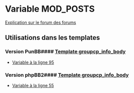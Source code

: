 # Variable MOD_POSTS
[Explication sur le forum des forums](http://forum.forumactif.com/t294113-listing-des-variables#MOD_POSTS)
## Utilisations dans les templates
### Version PunBB#### [Template groupcp_info_body](punbb/groupcp_info_body.md)
* [Variable à la ligne 95](../punbb/groupcp_info_body.tpl#L95)
### Version phpBB2#### [Template groupcp_info_body](subsilver/groupcp_info_body.md)
* [Variable à la ligne 55](../subsilver/groupcp_info_body.tpl#L55)